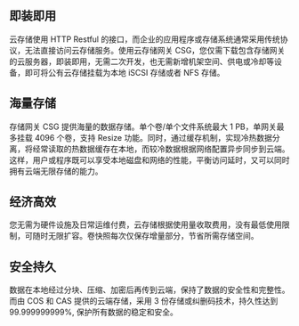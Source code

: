 ## 即装即用

云存储使用 HTTP Restful 的接口，而企业的应用程序或存储系统通常采用传统协议，无法直接访问云存储服务。使用云存储网关 CSG，您仅需下载包含存储网关的云服务器，即装即用，无需二次开发，也无需新增机架空间、供电或冷却等设备，即可将公有云存储挂载为本地 iSCSI 存储或者 NFS 存储。

## 海量存储

存储网关 CSG 提供海量的数据存储。单个卷/单个文件系统最大 1 PB，单网关最多挂载 4096 个卷，支持 Resize 功能。同时，通过缓存机制，实现冷热数据分离，将经常读取的热数据缓存在本地，而较冷数据根据网络配置异步同步到云端。这样，用户或程序既可以享受本地磁盘和网络的性能，平衡访问延时，又可以同时拥有云端无限存储的能力。

## 经济高效

您无需为硬件设施及日常运维付费，云存储根据使用量收取费用，没有最低使用限制，可随时无限扩容。卷快照每次仅保存增量部分，节省所需存储空间。

## 安全持久

数据在本地经过分块、压缩、加密后再传到云端，保持了数据的安全性和完整性。而由 COS 和 CAS 提供的云端存储，采用 3 份存储或纠删码技术，持久性达到 99.999999999%, 保护所有数据的稳定和安全。


